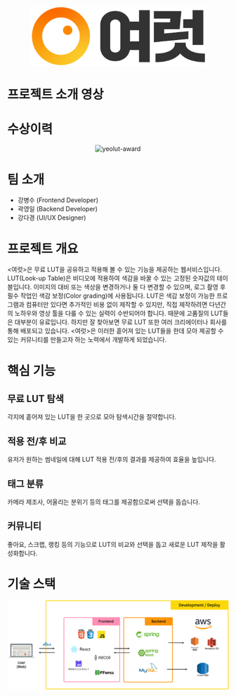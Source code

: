 <p align="center"><img src="https://github.com/YeoLUT/yeolut-front/raw/main/public/logo.svg" alt="yeolut-logo" width="400"/></p>

# 프로젝트 소개 영상
# 수상이력
<p align="center"><img src="https://user-images.githubusercontent.com/31945968/174295994-925554b9-16fb-45f0-a1a9-734982c30996.jpeg" alt="yeolut-award" width="400"/></p>

# 팀 소개
* 강병수 (Frontend Developer)
* 곽영일 (Backend Developer)
* 강다경 (UI/UX Designer)
# 프로젝트 개요
<여럿>은 무료 LUT을 공유하고 적용해 볼 수 있는 기능을 제공하는 웹서비스입니다.
LUT(Look-up Table)은 비디오에 적용하여 색감을 바꿀 수 있는 고정된 숫자값의 테이블입니다. 이미지의 대비 또는 색상을 변경하거나 둘 다 변경할 수 있으며, 로그 촬영 후 필수 작업인 색감 보정(Color grading)에 사용됩니다.
LUT은 색감 보정이 가능한 프로그램과 컴퓨터만 있다면 추가적인 비용 없이 제작할 수 있지만, 직접 제작하려면 다년간의 노하우와 영상 툴을 다룰 수 있는 실력이 수반되어야 합니다. 때문에 고품질의 LUT들은 대부분이 유료입니다. 하지만 잘 찾아보면 무료 LUT 또한 여러 크리에이터나 회사를 통해 배포되고 있습니다. <여럿>은 이러한 흩어져 있는 LUT들을 한데 모아 제공할 수 있는 커뮤니티를 만들고자 하는 노력에서 개발하게 되었습니다.
# 핵심 기능
## 무료 LUT 탐색
각지에 흩어져 있는 LUT을 한 곳으로 모아 탐색시간을 절약합니다.
## 적용 전/후 비교
유저가 원하는 썸네일에 대해 LUT 적용 전/후의 결과를 제공하여 효율을 높입니다.
## 태그 분류
카메라 제조사, 어울리는 분위기 등의 태그를 제공함으로써 선택을 돕습니다.
## 커뮤니티
좋아요, 스크랩, 랭킹 등의 기능으로 LUT의 비교와 선택을 돕고 새로운 LUT 제작을 활성화합니다.

# 기술 스택
<p align="center"><img src="https://github.com/YeoLUT/.github/blob/main/tech_stack.png?raw=true" alt="yeolut-tech-stack"/></p>

